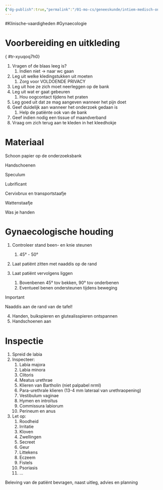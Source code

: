 ```yaml
---
{"dg-publish":true,"permalink":"/01-mo-cs/geneeskunde/intiem-medisch-onderzoek/","noteIcon":"","created":"2024-11-24T10:56:26.203+01:00","updated":"2024-12-29T13:58:44.087+01:00"}
---
```


#Klinische-vaardigheden #Gynaecologie 
# Voorbereiding en uitkleding
{ #tr-xyuqoq7h0}


1. Vragen of de blaas leeg is?
    1. Indien niet → naar wc gaan
2. Leg uit welke kledingstukken uit moeten
    1. Zorg voor VOLDOENDE PRIVACY
3. Leg uit hoe ze zich moet neerleggen op de bank
4. Leg uit wat er gaat gebeuren
    1. Hou oogcontact tijdens het praten
5. Leg goed uit dat ze mag aangeven wanneer het pijn doet
6. Geef duidelijk aan wanneer het onderzoek gedaan is
    1. Help de patiënte ook van de bank
7. Geef indien nodig een tissue of maandverband
8. Vraag om zich terug aan te kleden in het kleedhokje

# Materiaal

Schoon papier op de onderzoeksbank

Handschoenen

Speculum

Lubrificant

Cervixbrux en transportstaafje

Wattenstaafje

Was je handen

# Gynaecologische houding

1. Controleer stand been- en knie steunen
    1. 45° - 50°
2. Laat patiënt zitten met naaddis op de rand
3. Laat patiënt vervolgens liggen
    
    1. Bovenbenen 45° tov bekken, 90° tov onderbenen
    2. Eventueel benen ondersteunen tijdens beweging
    

> [!Important]
> Naaddis aan de rand van de tafel!

4. Handen, buikspieren en glutealisspieren ontspannen
5. Handschoenen aan

# Inspectie

1. Spreid de labia
2. Inspecteer:
    1. Labia majora
    2. Labia minora
    3. Clitoris
    4. Meatus urethrae
    5. Klieren van Bartholin (niet palpabel nrml)
    6. Para-urethrale klieren (13-4 mm lateraal van urethraopening)
    7. Vestibulum vaginae
    8. Hymen en introïtus
    9. Commissura labiorum
    10. Perineum en anus
3. Let op:
    1. Roodheid
    2. Irritatie
    3. Kloven
    4. Zwellingen
    5. Secreet
    6. Geur
    7. Littekens
    8. Eczeem
    9. Fistels
    10. Psoriasis
    11. …

Beleving van de patiënt bevragen, naast uitleg, advies en planning
